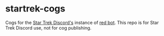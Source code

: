 # startrek-cogs

Cogs for the [Star Trek Discord's](https://www.discord.gg/startrek) instance of [red bot](https://www.cogs.red).
This repo is for Star Trek Discord use, not for cog publishing.
